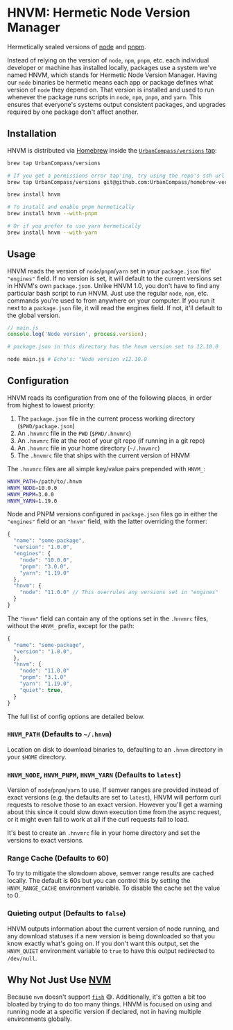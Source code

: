 # HNVM: Hermetic Node Version Manager

Hermetically sealed versions of [node](https://npmjs.org) and [pnpm](https://pnpm.js.org).

Instead of relying on the version of `node`, `npm`, `pnpm`, etc. each individual developer or
machine has installed locally, packages use a system we've named HNVM, which stands for Hermetic
Node Version Manager. Having our `node` binaries be hermetic means each app or package defines what
version of `node` they depend on. That version is installed and used to run whenever the package
runs scripts in `node`, `npm`, `pnpm`, and `yarn`. This ensures that everyone's systems output
consistent packages, and upgrades required by one package don't affect another.

## Installation

HNVM is distributed via [Homebrew](https://brew.sh) inside the
[`UrbanCompass/versions` tap](https://github.com/UrbanCompass/homebrew-versions):

```sh
brew tap UrbanCompass/versions

# If you get a permissions error tap'ing, try using the repo's ssh url
brew tap UrbanCompass/versions git@github.com:UrbanCompass/homebrew-versions.git

brew install hnvm

# To install and enable pnpm hermetically
brew install hnvm --with-pnpm

# Or if you prefer to use yarn hermetically
brew install hnvm --with-yarn
```

## Usage

HNVM reads the version of `node`/`pnpm`/`yarn` set in your `package.json` file' `"engines"` field. If
no version is set, it will default to the current versions set in HNVM's own `package.json`. Unlike
HNVM 1.0, you don't have to find any particular bash script to run HNVM. Just use the regular
`node`, `npm`, etc. commands you're used to from anywhere on your computer. If you run it
next to a `package.json` file, it will read the engines field. If not, it'll default to the global
version.

```js
// main.js
console.log('Node version', process.version);
```

```sh
# package.json in this directory has the hnvm version set to 12.10.0

node main.js # Echo's: "Node version v12.10.0
```

## Configuration

HNVM reads its configuration from one of the following places, in order from highest to lowest
priority:
1. The `package.json` file in the current process working directory (`$PWD/package.json`)
2. An `.hnvmrc` file in the `PWD` (`$PWD/.hnvmrc`)
3. An `.hnvmrc` file at the root of your git repo (if running in a git repo)
4. An `.hnvmrc` file in your home directory (`~/.hnvmrc`)
5. The `.hnvmrc` file that ships with the current version of HNVM

The `.hnvmrc` files are all simple key/value pairs prepended with `HNVM_`:
```sh
HNVM_PATH=/path/to/.hnvm
HNVM_NODE=10.0.0
HNVM_PNPM=3.0.0
HNVM_YARN=1.19.0
```

Node and PNPM versions configured in `package.json` files go in either the `"engines"` field or an
`"hnvm"` field, with the latter overriding the former:
```js
{
  "name": "some-package",
  "version": "1.0.0",
  "engines": {
    "node": "10.0.0",
    "pnpm": "3.0.0",
    "yarn": "1.19.0"
  },
  "hnvm": {
    "node": "11.0.0" // This overrules any versions set in "engines"
  }
}
```

The `"hnvm"` field can contain any of the options set in the `.hnvmrc` files, without the `HNVM_`
prefix, except for the path:

```js
{
  "name": "some-package",
  "version": "1.0.0",
  },
  "hnvm": {
    "node": "11.0.0"
    "pnpm": "3.1.0"
    "yarn": "1.19.0",
    "quiet": true,
  }
}
```

The full list of config options are detailed below.

### `HNVM_PATH` (Defaults to `~/.hnvm`)

Location on disk to download binaries to, defaulting to an `.hnvm` directory in your `$HOME`
directory.

### `HNVM_NODE`, `HNVM_PNPM`, `HNVM_YARN` (Defaults to `latest`)

Version of `node`/`pnpm`/`yarn` to use. If semver ranges are provided instead of exact versions
(e.g. the defaults are set to `latest`), HNVM will perform curl requests to resolve those to an
exact version. However you'll get a warning about this since it could slow down execution time from
the async request, or it might even fail to work at all if the curl requests fail to load.

It's best to create an `.hnvmrc` file in your home directory and set the versions to exact versions.

### Range Cache (Defaults to 60)

To try to mitigate the slowdown above, semver range results are cached locally. The default is 60s
but you can control this by setting the `HNVM_RANGE_CACHE` environment variable. To disable the
cache set the value to 0.

### Quieting output (Defaults to `false`)

HNVM outputs information about the current version of node running, and any download statuses if a
new version is being downloaded so that you know exactly what's going on. If you don't want this
output, set the `HNVM_QUIET` environment variable to `true` to have this output redirected to
`/dev/null`.

## Why Not Just Use [NVM](https://github.com/nvm-sh/nvm)

Because `nvm` doesn't support [`fish`](https://fish.sh) 😅. Additionally, it's gotten a bit too
bloated by trying to do too many things. HNVM is focused on using and running node at a specific
version if declared, not in having multiple environments globally.
